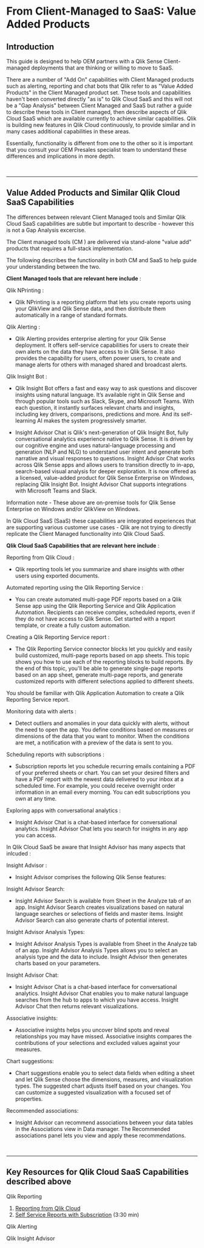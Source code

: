 # From Client-Managed to SaaS: **Value Added Products**

## Introduction
This guide is designed to help OEM partners with a Qlik Sense Client-managed deployments that are thinking or willing to move to SaaS.

There are a number of "Add On" capabilities with Client Managed products such as alerting, reporting and chat bots that Qlik refer to as "Value Added Products" in the Client  Managed product set. These tools and capabilities haven't been converted directly "as is" to Qlik Cloud SaaS and this will not be a "Gap Analysis" between Client Managed and SaaS but rather a guide to describe these tools in Client managed, then describe aspects of Qlik Cloud SaaS which are available currently to achieve similar capabilities. Qlik is building new features in Qlik Cloud continuously, to provide similar and in many cases additional capabilities in these areas.

Essentially, functionality is different from one to the other so it is important that you consult your OEM Presales specialist team to understand these differences and implications in more depth.


&nbsp;
___
## Value Added Products and Similar Qlik Cloud SaaS Capabilities

The differences between relevant Client Managed tools and Similar Qlik Cloud SaaS capabilities are subtle but important to describe - however this is not a Gap Analysis excercise.

The Client managed tools (CM ) are delivered via stand-alone "value add" products that requires a full-stack implementation. 

The following describes the functionality in both CM and SaaS to help guide your understanding between the two.

**Client Managed tools that are relevant here include** :

Qlik NPrinting :

- Qlik NPrinting is a reporting platform that lets you create reports using your QlikView and Qlik Sense data, and then distribute them automatically in a range of standard formats.

Qlik Alerting :

- Qlik Alerting provides enterprise alerting for your Qlik Sense deployment. It offers self-service capabilities for users to create their own alerts on the data they have access to in Qlik Sense. It also provides the capability for users, often power users, to create and manage alerts for others with managed shared and broadcast alerts.

Qlik Insight Bot :

- Qlik Insight Bot offers a fast and easy way to ask questions and discover insights using natural language. It’s available right in Qlik Sense and through popular tools such as Slack, Skype, and Microsoft Teams. With each question, it instantly surfaces relevant charts and insights, including key drivers, comparisons, predictions and more. And its self-learning AI makes the system progressively smarter.

- Insight Advisor Chat is Qlik's next-generation of Qlik Insight Bot, fully conversational analytics experience native to Qlik Sense. It is driven by our cognitive engine and uses natural-language processing and generation (NLP and NLG) to understand user intent and generate both narrative and visual responses to questions. Insight Advisor Chat works across Qlik Sense apps and allows users to transition directly to in-app, search-based visual analysis for deeper exploration. It is now offered as a licensed, value-added product for Qlik Sense Enterprise on Windows, replacing Qlik Insight Bot. Insight Advisor Chat supports integrations with Microsoft Teams and Slack.

Information note - These above are on-premise tools for Qlik Sense Enterprise on Windows and/or QlikView on Windows.

In Qlik Cloud SaaS (SaaS) these capabilities are integrated experiences that are supporting various customer use cases - Qlik are not trying to directly replicate the Client Managed functionality into Qlik Cloud SaaS.



**Qlik Cloud SaaS Capabilities that are relevant here include** :

Reporting from Qlik Cloud :

- Qlik reporting tools let you summarize and share insights with other users using exported documents.

Automated reporting using the Qlik Reporting Service :

- You can create automated multi-page PDF reports based on a Qlik Sense app using the Qlik Reporting Service and Qlik Application Automation. Recipients can receive complex, scheduled reports, even if they do not have access to Qlik Sense. Get started with a report template, or create a fully custom automation.

Creating a Qlik Reporting Service report :

- The Qlik Reporting Service connector blocks let you quickly and easily build customized, multi-page reports based on app sheets. This topic shows you how to use each of the reporting blocks to build reports. By the end of this topic, you'll be able to generate single-page reports based on an app sheet, generate multi-page reports, and generate customized reports with different selections applied to different sheets.

You should be familiar with Qlik Application Automation to create a Qlik Reporting Service report.

Monitoring data with alerts :

- Detect outliers and anomalies in your data quickly with alerts, without the need to open the app. You define conditions based on measures or dimensions of the data that you want to monitor. When the conditions are met, a notification with a preview of the data is sent to you.

Scheduling reports with subscriptions :

- Subscription reports let you schedule recurring emails containing a PDF of your preferred sheets or chart. You can set your desired filters and have a PDF report with the newest data delivered to your inbox at a scheduled time. For example, you could receive overnight order information in an email every morning. You can edit subscriptions you own at any time.


Exploring apps with conversational analytics :

- Insight Advisor Chat is a chat-based interface for conversational analytics. Insight Advisor Chat lets you search for insights in any app you can access.

In Qlik Cloud SaaS be aware that Insight Advisor has many aspects that inlcuded :

Insight Advisor :

- Insight Advisor comprises the following Qlik Sense features:

Insight Advisor Search: 

- Insight Advisor Search is available from Sheet in the Analyze tab of an app. Insight Advisor Search creates visualizations based on natural language searches or selections of fields and master items. Insight Advisor Search can also generate charts of potential interest.

Insight Advisor Analysis Types: 

- Insight Advisor Analysis Types is available from Sheet in the Analyze tab of an app. Insight Advisor Analysis Types allows you to select an analysis type and the data to include. Insight Advisor then generates charts based on your parameters.

Insight Advisor Chat: 

- Insight Advisor Chat is a chat-based interface for conversational analytics. Insight Advisor Chat enables you to make natural language searches from the hub to apps to which you have access. Insight Advisor Chat then returns relevant visualizations.

Associative insights: 

- Associative insights helps you uncover blind spots and reveal relationships you may have missed. Associative insights compares the contributions of your selections and excluded values against your measures.

Chart suggestions: 

- Chart suggestions enable you to select data fields when editing a sheet and let Qlik Sense choose the dimensions, measures, and visualization types. The suggested chart adjusts itself based on your changes. You can customize a suggested visualization with a focused set of properties.

Recommended associations: 

- Insight Advisor can recommend associations between your data tables in the Associations view in Data manager. The Recommended associations panel lets you view and apply these recommendations.


&nbsp;
___
## Key Resources for Qlik Cloud SaaS Capabilities described above


Qlik Reporting

1. [Reporting from Qlik Cloud](https://help.qlik.com/en-US/cloud-services/Subsystems/Hub/Content/Sense_Hub/Reporting/SaaS-reporting-intro.htm)
2. [Self Service Reports with Subscription](https://youtu.be/GydNMmIK4cs) (3:30 min)

Qlik Alerting

Qlik Insight Advisor









